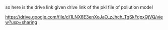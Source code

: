 so here is the drive link given drive link of the pkl file of pollution model 

https://drive.google.com/file/d/1LNX6E3enXoJaO_zJhch_TgSkFdpxQjVQ/view?usp=sharing

